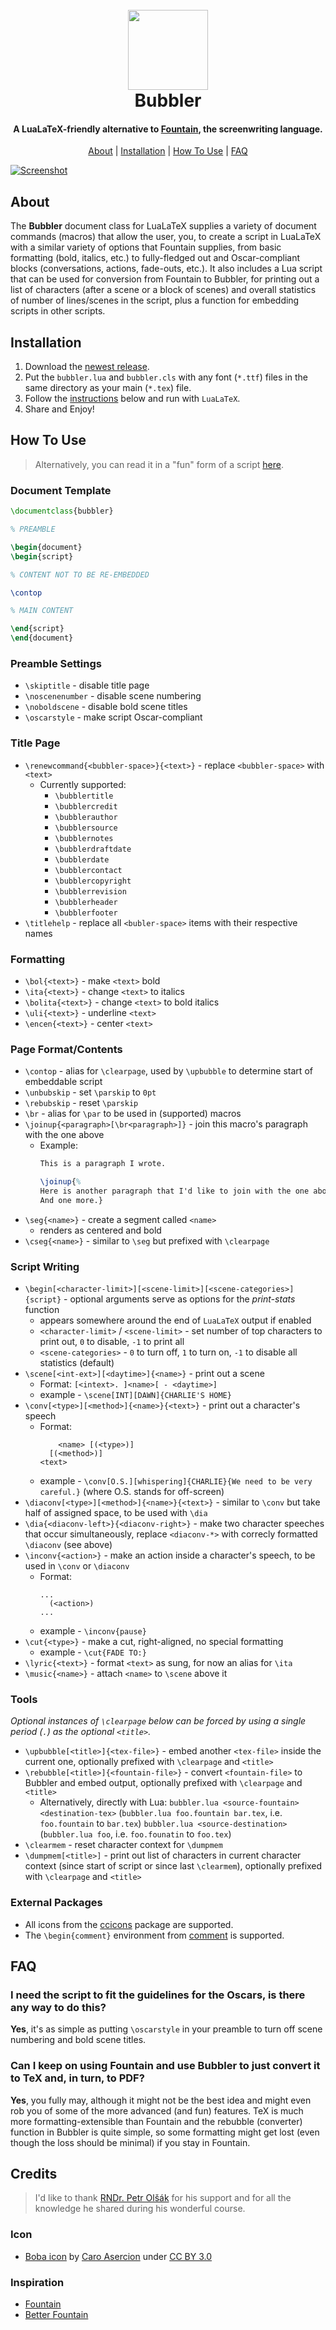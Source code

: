 <h1 align="center">
    <br>
    <img src="ICON.webp" height=128>
    <br>
    Bubbler
    <br>
</h1>

<h4 align="center">A LuaLaTeX-friendly alternative to <a href="https://fountain.io/">Fountain</a>, the screenwriting language.</h4>

<!-- <p align="center">
    <img src="https://img.shields.io/badge/Badge-black?style=for-the-badge">
</p> -->

<p align="center">
    <a href="#about">About</a> |
    <a href="#installation">Installation</a> |
    <a href="#how-to-use">How To Use</a> |
    <a href="#faq">FAQ</a>
</p>

<a href="Brick-Steel/Brick-Steel.pdf"><img src="APP.webp" alt="Screenshot"></a>

## About

The **Bubbler** document class for LuaLaTeX supplies a variety of document commands (macros) that allow the user, you, to create a script in LuaLaTeX with a similar variety of options that Fountain supplies, from basic formatting (bold, italics, etc.) to fully-fledged out and Oscar-compliant blocks (conversations, actions, fade-outs, etc.). It also includes a Lua script that can be used for conversion from Fountain to Bubbler, for printing out a list of characters (after a scene or a block of scenes) and overall statistics of number of lines/scenes in the script, plus a function for embedding scripts in other scripts.

## Installation

1. Download the [newest release](https://github.com/atedifor/bubbler/releases/latest).
2. Put the `bubbler.lua` and `bubbler.cls` with any font (`*.ttf`) files in the same directory as your main (`*.tex`) file.
3. Follow the [instructions](#how-to-use) below and run with `LuaLaTeX`.
4. Share and Enjoy!

## How To Use

> Alternatively, you can read it in a "fun" form of a script [here](Example-Script/Example-Script.pdf).

### Document Template

```tex
\documentclass{bubbler}

% PREAMBLE

\begin{document}
\begin{script}

% CONTENT NOT TO BE RE-EMBEDDED

\contop

% MAIN CONTENT

\end{script}
\end{document}
```

### Preamble Settings

- `\skiptitle` - disable title page
- `\noscenenumber` - disable scene numbering
- `\noboldscene` - disable bold scene titles
- `\oscarstyle` - make script Oscar-compliant

### Title Page

- `\renewcommand{<bubbler-space>}{<text>}` - replace `<bubbler-space>` with `<text>`
    - Currently supported:
        - `\bubblertitle`
        - `\bubblercredit`
        - `\bubblerauthor`
        - `\bubblersource`
        - `\bubblernotes`
        - `\bubblerdraftdate`
        - `\bubblerdate`
        - `\bubblercontact`
        - `\bubblercopyright`
        - `\bubblerrevision`
        - `\bubblerheader`
        - `\bubblerfooter`
- `\titlehelp` - replace all `<bubler-space>` items with their respective names

### Formatting

- `\bol{<text>}` - make `<text>` bold
- `\ita{<text>}` - change `<text>` to italics
- `\bolita{<text>}` - change `<text>` to bold italics
- `\uli{<text>}` - underline `<text>`
- `\encen{<text>}` - center `<text>`

### Page Format/Contents

- `\contop` - alias for `\clearpage`, used by `\upbubble` to determine start of embeddable script
- `\unbubskip` - set `\parskip` to `0pt`
- `\rebubskip` - reset `\parskip`
- `\br` - alias for `\par` to be used in (supported) macros
- `\joinup{<paragraph>[\br<paragraph>]}` - join this macro's paragraph with the one above
    - Example:
      ```tex
      This is a paragraph I wrote.

      \joinup{%
      Here is another paragraph that I'd like to join with the one above.\br
      And one more.}
      ```
- `\seg{<name>}` - create a segment called `<name>`
    - renders as centered and bold
- `\cseg{<name>}` - similar to `\seg` but prefixed with `\clearpage`

### Script Writing

- `\begin[<character-limit>][<scene-limit>][<scene-categories>]{script}` - optional arguments serve as options for the *print-stats* function
    - appears somewhere around the end of `LuaLaTeX` output if enabled
    - `<character-limit>` / `<scene-limit>` - set number of top characters to print out, `0` to disable, `-1` to print all
    - `<scene-categories>` - `0` to turn off, `1` to turn on, `-1` to disable all statistics (default)
- `\scene[<int-ext>][<daytime>]{<name>}` - print out a scene
    - Format:
      `[<intext>. ]<name>[ - <daytime>]`
    - example - `\scene[INT][DAWN]{CHARLIE'S HOME}`
- `\conv[<type>][<method>]{<name>}{<text>}` - print out a character's speech
    - Format:
      ```
          <name> [(<type>)]
        [(<method>)]
      <text>
      ```
    - example - `\conv[O.S.][whispering]{CHARLIE}{We need to be very careful.}`
      (where O.S. stands for off-screen)
- `\diaconv[<type>][<method>]{<name>}{<text>}` - similar to `\conv` but take half of assigned space, to be used with `\dia`
- `\dia{<diaconv-left>}{<diaconv-right>}` - make two character speeches that occur simultaneously, replace `<diaconv-*>` with correcly formatted `\diaconv` (see above)
- `\inconv{<action>}` - make an action inside a character's speech, to be used in `\conv` or `\diaconv`
    - Format:
        ```
        ...
          (<action>)
        ...
        ```
    - example - `\inconv{pause}`
- `\cut{<type>}` - make a cut, right-aligned, no special formatting
    - example - `\cut{FADE TO:}`
- `\lyric{<text>}` - format `<text>` as sung, for now an alias for `\ita`
- `\music{<name>}` - attach `<name>` to `\scene` above it

### Tools
*Optional instances of `\clearpage` below can be forced by using a single period (`.`) as the optional `<title>`.*

- `\upbubble[<title>]{<tex-file>}` - embed another `<tex-file>` inside the current one, optionally prefixed with `\clearpage` and `<title>`
- `\rebubble[<title>]{<fountain-file>}` - convert `<fountain-file>` to Bubbler and embed output, optionally prefixed with `\clearpage` and `<title>`
    - Alternatively, directly with Lua:
      `bubbler.lua <source-fountain> <destination-tex>` (`bubbler.lua foo.fountain bar.tex`, i.e. `foo.fountain` to `bar.tex`)
      `bubbler.lua <source-destination>` (`bubbler.lua foo`, i.e. `foo.founatin` to `foo.tex`)
- `\clearmem` - reset character context for `\dumpmem`
- `\dumpmem[<title>]` - print out list of characters in current character context (since start of script or since last `\clearmem`), optionally prefixed with `\clearpage` and `<title>`

### External Packages

- All icons from the [ccicons](https://ctan.org/pkg/ccicons) package are supported.
- The `\begin{comment}` environment from [comment](https://ctan.org/pkg/comment) is supported.

## FAQ

### I need the script to fit the guidelines for the Oscars, is there any way to do this?

**Yes**, it's as simple as putting `\oscarstyle` in your preamble to turn off scene numbering and bold scene titles.

### Can I keep on using Fountain and use Bubbler to just convert it to TeX and, in turn, to PDF?

**Yes**, you fully may, although it might not be the best idea and might even rob you of some of the more advanced (and fun) features. TeX is much more formatting-extensible than Fountain and the rebubble (converter) function in Bubbler is quite simple, so some formatting might get lost (even though the loss should be minimal) if you stay in Fountain.

## Credits

> I'd like to thank [RNDr. Petr Olšák](https://petr.olsak.net/) for his support and for all the knowledge he shared during his wonderful course.

### Icon

- [Boba icon](https://game-icons.net/1x1/caro-asercion/boba.html) by [Caro Asercion](https://game-icons.net/) under [CC BY 3.0](http://creativecommons.org/licenses/by/3.0/)

### Inspiration

- [Fountain](https://fountain.io/)
- [Better Fountain](https://github.com/piersdeseilligny/betterfountain)

